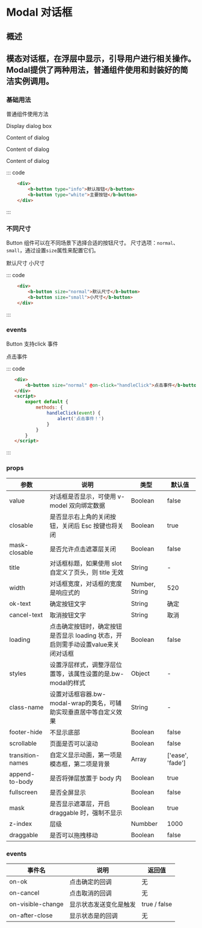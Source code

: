 # Modal 对话框

## 概述

模态对话框，在浮层中显示，引导用户进行相关操作。
Modal提供了两种用法，普通组件使用和封装好的简洁实例调用。
-----
### 基础用法
普通组件使用方法

<div class="example">
    <div class="example-box">
        <div>
           <b-button type="info" @click="modal1 = true">Display dialog box</b-button>
            <b-modal
                v-model="modal1"
                title="Common Modal dialog box title"
            >
                <p>Content of dialog</p>
                <p>Content of dialog</p>
                <p>Content of dialog</p>
            </b-modal>
        </div>
    </div>

::: code
```html
    <div>
        <b-button type="info">默认按钮</b-button>
        <b-button type="white">主要按钮</b-button>
    </div>
```
:::
</div>


### 不同尺寸
Button 组件可以在不同场景下选择合适的按钮尺寸。
尺寸选项：```normal```、```small```，通过设置```size```属性来配置它们。

<div class="example">
    <div class="example-box">
        <div>
            <b-button size="normal">默认尺寸</b-button>
            <b-button size="small">小尺寸</b-button>
        </div>
    </div>

::: code
```html
    <div>
        <b-button size="normal">默认尺寸</b-button>
        <b-button size="small">小尺寸</b-button>
    </div>
```
:::
</div>

### events
Button 支持click 事件

<div class="example">
    <div class="example-box">
        <div>
            <b-button size="normal" @on-click="handleClick">点击事件</b-button>
        </div>
    </div>

<script>
    export default {
        methods: {
            handleClick(event) {
                alert('点击事件！')
            }
        }
    }
</script>

::: code
```html
   <div>
       <b-button size="normal" @on-click="handleClick">点击事件</b-button>
   </div>
   <script>
       export default {
           methods: {
               handleClick(event) {
                   alert('点击事件！')
               }
           }
       }
   </script>
```
:::
</div>

### props
| 参数      | 说明    | 类型        | 默认值   |
|---------- |-------- |---------- |-------------  |
| value            | 对话框是否显示，可使用 v-model 双向绑定数据                                 | Boolean        | false      |
| closable         | 是否显示右上角的关闭按钮，关闭后 Esc 按键也将关闭                             | Boolean        | true       |
| mask-closable    | 是否允许点击遮罩层关闭                                                    | Boolean        | false   |
| title            | 对话框标题，如果使用 slot 自定义了页头，则 title 无效                        | String         |  -  |
| width            | 对话框宽度，对话框的宽度是响应式的                                          | Number, String |  520  |
| ok-text          | 确定按钮文字                                                            | String         | 确定   |
| cancel-text      | 取消按钮文字                                                            | String         | 取消   |
| loading          | 点击确定按钮时，确定按钮是否显示 loading 状态，开启则需手动设置value来关闭对话框 | Boolean        | false   |
| styles           | 设置浮层样式，调整浮层位置等，该属性设置的是.bw-modal的样式                   | Object         | -  |
| class-name       | 设置对话框容器.bw-modal-wrap的类名，可辅助实现垂直居中等自定义效果            | String          | -   |
| footer-hide      | 不显示底部                                                             | Boolean         | false   |
| scrollable       | 页面是否可以滚动                                                        | Boolean         | false   |
| transition-names | 自定义显示动画，第一项是模态框，第二项是背景                                 | Array           | ['ease', 'fade']   |
| append-to-body   | 是否将弹层放置于 body 内                                                 | Boolean        | true   |
| fullscreen       | 是否全屏显示                                                            | Boolean        | false   |
| mask             | 是否显示遮罩层，开启 draggable 时，强制不显示                              | Boolean         | true   |
| z-index          | 层级                                                                  | Numbber         | 1000 |
| draggable        | 是否可以拖拽移动                                                        | Boolean         | false   |

### events
| 事件名              | 说明                | 返回值 |
| -----------------  | ------------------ | ------ |
| on-ok              | 点击确定的回调        | 无    |
| on-cancel          | 点击取消的回调        | 无    |
| on-visible-change  | 显示状态发送变化是触发 | true / false   |
| on-after-close     | 显示状态是的回调       | 无  |
